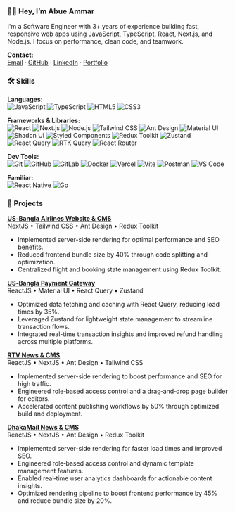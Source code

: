 ### 👋🏼 Hey, I’m Abue Ammar

I'm a Software Engineer with 3+ years of experience building fast, responsive web apps using JavaScript, TypeScript, React, Next.js, and Node.js. I focus on performance, clean code, and teamwork.

**Contact:**  
[Email](mailto:iabueammar@gmail.com) · [GitHub](https://github.com/abue-ammar) · [LinkedIn](https://linkedin.com/in/abue-ammar) · [Portfolio](https://abue-ammar.me)


### 🛠️ Skills

**Languages:**  
![JavaScript](https://img.shields.io/badge/-JavaScript-F7DF1E?logo=javascript&logoColor=000) ![TypeScript](https://img.shields.io/badge/-TypeScript-3178C6?logo=typescript&logoColor=fff) ![HTML5](https://img.shields.io/badge/-HTML5-E34F26?logo=html5&logoColor=fff) ![CSS3](https://img.shields.io/badge/-CSS3-1572B6?logo=css3&logoColor=fff)

**Frameworks & Libraries:**  
![React](https://img.shields.io/badge/-React-20232A?logo=react&logoColor=61DAFB) ![Next.js](https://img.shields.io/badge/-Next.js-000000?logo=next.js&logoColor=fff) ![Node.js](https://img.shields.io/badge/-Node.js-339933?logo=node.js&logoColor=fff) ![Tailwind CSS](https://img.shields.io/badge/-Tailwind_CSS-38B2AC?logo=tailwind-css&logoColor=fff) ![Ant Design](https://img.shields.io/badge/-Ant_Design-0170FE?logo=ant-design&logoColor=fff) ![Material UI](https://img.shields.io/badge/-Material_UI-0081CB?logo=mui&logoColor=fff) ![Shadcn UI](https://img.shields.io/badge/-Shadcn_UI-EC4899?logo=shadcn&logoColor=fff) ![Styled Components](https://img.shields.io/badge/-Styled_Components-DB7093?logo=styled-components&logoColor=fff) ![Redux Toolkit](https://img.shields.io/badge/-Redux_Toolkit-764ABC?logo=redux&logoColor=fff) ![Zustand](https://img.shields.io/badge/-Zustand-000000?logo=zustand&logoColor=fff) ![React Query](https://img.shields.io/badge/-React_Query-FF4154?logo=react-query&logoColor=fff) ![RTK Query](https://img.shields.io/badge/-RTK_Query-764ABC?logo=redux&logoColor=fff) ![React Router](https://img.shields.io/badge/-React_Router-CA4245?logo=react-router&logoColor=fff)

**Dev Tools:**  
![Git](https://img.shields.io/badge/-Git-F05032?logo=git&logoColor=fff) ![GitHub](https://img.shields.io/badge/-GitHub-181717?logo=github&logoColor=fff) ![GitLab](https://img.shields.io/badge/-GitLab-FC6D26?logo=gitlab&logoColor=fff) ![Docker](https://img.shields.io/badge/-Docker-2496ED?logo=docker&logoColor=fff) ![Vercel](https://img.shields.io/badge/-Vercel-000000?logo=vercel&logoColor=fff) ![Vite](https://img.shields.io/badge/-Vite-646CFF?logo=vite&logoColor=fff) ![Postman](https://img.shields.io/badge/-Postman-FF6C37?logo=postman&logoColor=fff) ![VS Code](https://img.shields.io/badge/-VS_Code-007ACC?logo=visual-studio-code&logoColor=fff)

**Familiar:**  
![React Native](https://img.shields.io/badge/-React_Native-20232A?logo=react&logoColor=61DAFB) ![Go](https://img.shields.io/badge/-Go-00ADD8?logo=go&logoColor=fff)


### 🚀 Projects
**[US‑Bangla Airlines Website & CMS](https://usbair.com)**  
NextJS • Tailwind CSS • Ant Design • Redux Toolkit
- Implemented server-side rendering for optimal performance and SEO benefits.  
- Reduced frontend bundle size by 40% through code splitting and optimization.  
- Centralized flight and booking state management using Redux Toolkit.

**[US‑Bangla Payment Gateway](https://)**  
ReactJS • Material UI • React Query • Zustand
- Optimized data fetching and caching with React Query, reducing load times by 35%.  
- Leveraged Zustand for lightweight state management to streamline transaction flows.  
- Integrated real-time transaction insights and improved refund handling across multiple platforms.

**[RTV News & CMS](https://www.rtvonline.com/)**  
ReactJS • NextJS • Ant Design • Tailwind CSS
- Implemented server-side rendering to boost performance and SEO for high traffic.  
- Engineered role‑based access control and a drag‑and‑drop page builder for editors.  
- Accelerated content publishing workflows by 50% through optimized build and deployment.

**[DhakaMail News & CMS](https://dhakamail.com/)**  
ReactJS • NextJS • Ant Design • Redux Toolkit
- Implemented server-side rendering for faster load times and improved SEO.  
- Engineered role‑based access control and dynamic template management features.  
- Enabled real‑time user analytics dashboards for actionable content insights.  
- Optimized rendering pipeline to boost frontend performance by 45% and reduce bundle size by 20%.
  
